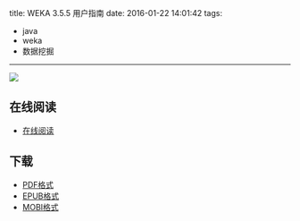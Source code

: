 title: WEKA 3.5.5 用户指南
date: 2016-01-22 14:01:42
tags:
  - java
  - weka
  - 数据挖掘
---

![](https://ek8whxe.cloudimg.io/s/width/226/https://www.gitbook.com/cover/book/wizardforcel/weka-355-userguide.jpg?build=1452739155756&v=12.0.4)

<!--more-->

## 在线阅读 ##

+ [在线阅读](https://www.gitbook.com/book/wizardforcel/weka-355-userguide/details)

## 下载 ##

+ [PDF格式](https://www.gitbook.com/download/pdf/book/wizardforcel/weka-355-userguide)
+ [EPUB格式](https://www.gitbook.com/download/epub/book/wizardforcel/weka-355-userguide)
+ [MOBI格式](https://www.gitbook.com/download/mobi/book/wizardforcel/weka-355-userguide)